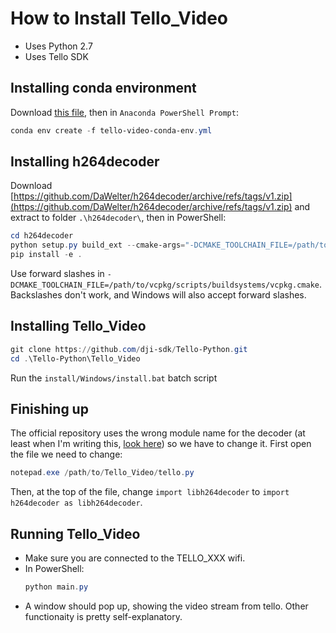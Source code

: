 # How to Install Tello_Video
* Uses Python 2.7
* Uses Tello SDK

## Installing conda environment
Download [this file](https://raw.githubusercontent.com/NevGithub0823/CODE/master/my_stuff/projects/djitello/tello-video-conda-env.yml), then in `Anaconda PowerShell Prompt`:
``` powershell
conda env create -f tello-video-conda-env.yml
```

## Installing h264decoder
Download [https://github.com/DaWelter/h264decoder/archive/refs/tags/v1.zip](https://github.com/DaWelter/h264decoder/archive/refs/tags/v1.zip) and extract to folder `.\h264decoder\`, then in PowerShell:
``` powershell
cd h264decoder
python setup.py build_ext --cmake-args="-DCMAKE_TOOLCHAIN_FILE=/path/to/vcpkg/scripts/buildsystems/vcpkg.cmake"
pip install -e .
```
Use forward slashes in `-DCMAKE_TOOLCHAIN_FILE=/path/to/vcpkg/scripts/buildsystems/vcpkg.cmake`.
Backslashes don't work, and Windows will also accept forward slashes.

## Installing Tello_Video
``` powershell
git clone https://github.com/dji-sdk/Tello-Python.git
cd .\Tello-Python\Tello_Video
```
Run the `install/Windows/install.bat` batch script

## Finishing up
The official repository uses the wrong module name for the decoder (at least when I'm writing this, [look here](https://github.com/dji-sdk/Tello-Python/tree/4d984874d6cf29e0d7cc76283b339b147c4a9095/Tello_Video)) so we have to change it.
First open the file we need to change:
``` powershell
notepad.exe /path/to/Tello_Video/tello.py
```
Then, at the top of the file, change `import libh264decoder` to `import h264decoder as libh264decoder`.

## Running Tello_Video
* Make sure you are connected to the TELLO_XXX wifi.
* In PowerShell:
	``` powershell
	python main.py
	```
* A window should pop up, showing the video stream from tello. Other functionaity is pretty self-explanatory.